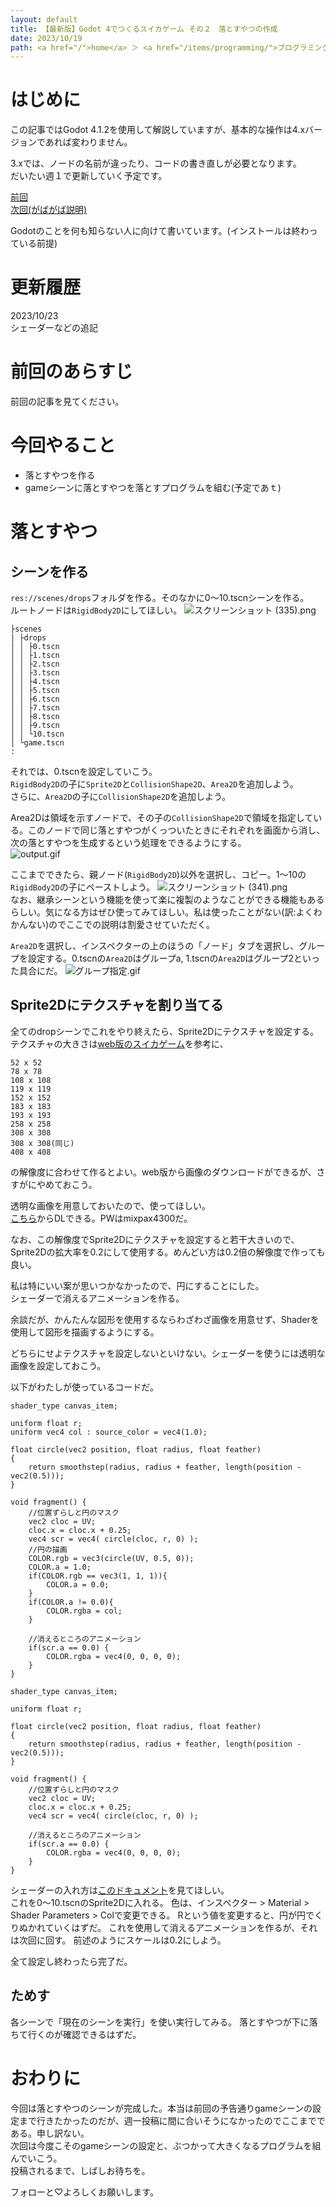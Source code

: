 ```yaml
---
layout: default
title: 【最新版】Godot 4でつくるスイカゲーム その２　落とすやつの作成
date: 2023/10/19
path: <a href="/">home</a> ＞ <a href="/items/programming/">プログラミング</a> ＞ <a href="/items/programming/godot/">Godot</a> ＞ <a href="/items/programming/godot/watermelongame/">スイカゲーム</a>
---
```

# はじめに
この記事ではGodot 4.1.2を使用して解説していますが、基本的な操作は4.xバージョンであれば変わりません。  

3.xでは、ノードの名前が違ったり、コードの書き直しが必要となります。  
だいたい週１で更新していく予定です。  

[前回](https://qiita.com/mixpax4300/items/32d99d472f4b5e483fb2)  
[次回(がばがば説明)](https://qiita.com/mixpax4300/items/2a294af85011319350c2)

Godotのことを何も知らない人に向けて書いています。(インストールは終わっている前提)

# 更新履歴
2023/10/23  
シェーダーなどの追記

# 前回のあらすじ
前回の記事を見てください。
# 今回やること
- 落とすやつを作る
- gameシーンに落とすやつを落とすプログラムを組む(予定であｔ)
# 落とすやつ
## シーンを作る
`res://scenes/drops`フォルダを作る。そのなかに0～10.tscnシーンを作る。  
ルートノードは`RigidBody2D`にしてほしい。
![スクリーンショット (335).png](https://qiita-image-store.s3.ap-northeast-1.amazonaws.com/0/3082992/3f238adf-d21a-2253-6498-a749007ec7ba.png)
```
├scenes
| ├drops
│ │ ├0.tscn
│ │ ├1.tscn
│ │ ├2.tscn
│ │ ├3.tscn
│ │ ├4.tscn
│ │ ├5.tscn
│ │ ├6.tscn
│ │ ├7.tscn
│ │ ├8.tscn
│ │ ├9.tscn
│ │ └10.tscn
│ └game.tscn
:
```
それでは、0.tscnを設定していこう。  
`RigidBody2D`の子に`Sprite2D`と`CollisionShape2D`、`Area2D`を追加しよう。  
さらに、`Area2D`の子に`CollisionShape2D`を追加しよう。  

Area2Dは領域を示すノードで、その子の`CollisionShape2D`で領域を指定している。このノードで同じ落とすやつがくっついたときにそれぞれを画面から消し、次の落とすやつを生成するという処理をできるようにする。  
![output.gif](https://qiita-image-store.s3.ap-northeast-1.amazonaws.com/0/3082992/182e74b4-8a8c-1bee-739f-653dcc990faf.gif)

ここまでできたら、親ノード(`RigidBody2D`)以外を選択し、コピー。1～10の`RigidBody2D`の子にペーストしよう。
![スクリーンショット (341).png](https://qiita-image-store.s3.ap-northeast-1.amazonaws.com/0/3082992/e0d4e3c8-75b5-8f3a-06b6-da31d8225685.png)  
なお、継承シーンという機能を使って楽に複製のようなことができる機能もあるらしい。気になる方はぜひ使ってみてほしい。私は使ったことがない(訳:よくわかんない)のでここでの説明は割愛させていただく。  

`Area2D`を選択し、インスペクターの上のほうの「ノード」タブを選択し、グループを設定する。0.tscnの`Area2D`はグループa, 1.tscnの`Area2D`はグループ2といった具合にだ。
![グループ指定.gif](https://qiita-image-store.s3.ap-northeast-1.amazonaws.com/0/3082992/7ad31c2c-2e3f-53e9-a346-b083891f3472.gif)

## Sprite2Dにテクスチャを割り当てる
全てのdropシーンでこれをやり終えたら、Sprite2Dにテクスチャを設定する。テクスチャの大きさは[web版のスイカゲーム](https://suika-game.app/)を参考に、
```
52 x 52
78 x 78
108 x 108
119 x 119
152 x 152
183 x 183
193 x 193
258 x 258
308 x 308
308 x 308(同じ)
408 x 408
```
の解像度に合わせて作るとよい。web版から画像のダウンロードができるが、さすがにやめておこう。  

透明な画像を用意しておいたので、使ってほしい。  
[こちら](https://ux.getuploader.com/nissidayo/download/6)からDLできる。PWはmixpax4300だ。


なお、この解像度でSprite2Dにテクスチャを設定すると若干大きいので、Sprite2Dの拡大率を0.2にして使用する。めんどい方は0.2倍の解像度で作っても良い。

私は特にいい案が思いつかなかったので、円にすることにした。  
シェーダーで消えるアニメーションを作る。  

余談だが、かんたんな図形を使用するならわざわざ画像を用意せず、Shaderを使用して図形を描画するようにする。  

どちらにせよテクスチャを設定しないといけない。シェーダーを使うには透明な画像を設定しておこう。

以下がわたしが使っているコードだ。
```:円もシェーダーで描画する
shader_type canvas_item;

uniform float r;
uniform vec4 col : source_color = vec4(1.0);

float circle(vec2 position, float radius, float feather)
{
	return smoothstep(radius, radius + feather, length(position - vec2(0.5)));
}

void fragment() {
	//位置ずらしと円のマスク
	vec2 cloc = UV;
	cloc.x = cloc.x + 0.25;
	vec4 scr = vec4( circle(cloc, r, 0) );
	//円の描画
	COLOR.rgb = vec3(circle(UV, 0.5, 0));
	COLOR.a = 1.0;
	if(COLOR.rgb == vec3(1, 1, 1)){
		COLOR.a = 0.0;
	}
	if(COLOR.a != 0.0){
		COLOR.rgba = col;
	}
	
	//消えるところのアニメーション
	if(scr.a == 0.0) {
        COLOR.rgba = vec4(0, 0, 0, 0);
    }
}
```
```:消えるアニメーションだけ
shader_type canvas_item;

uniform float r;

float circle(vec2 position, float radius, float feather)
{
	return smoothstep(radius, radius + feather, length(position - vec2(0.5)));
}

void fragment() {
	//位置ずらしと円のマスク
	vec2 cloc = UV;
	cloc.x = cloc.x + 0.25;
	vec4 scr = vec4( circle(cloc, r, 0) );
	
	//消えるところのアニメーション
	if(scr.a == 0.0) {
        COLOR.rgba = vec4(0, 0, 0, 0);
    }
}
```
シェーダーの入れ方は[このドキュメント](https://docs.godotengine.org/ja/4.x/tutorials/shaders/your_first_shader/your_first_2d_shader.html)を見てほしい。  
これを0～10.tscnのSprite2Dに入れる。
色は、インスペクター > Material > Shader Parameters > Colで変更できる。
Rという値を変更すると、円が円でくりぬかれていくはずだ。
これを使用して消えるアニメーションを作るが、それは次回に回す。
前述のようにスケールは0.2にしよう。

全て設定し終わったら完了だ。
## ためす
各シーンで「現在のシーンを実行」を使い実行してみる。
落とすやつが下に落ちて行くのが確認できるはずだ。

# おわりに
今回は落とすやつのシーンが完成した。本当は前回の予告通りgameシーンの設定まで行きたかったのだが、週一投稿に間に合いそうになかったのでここまでである。申し訳ない。  
次回は今度こそのgameシーンの設定と、ぶつかって大きくなるプログラムを組んでいこう。  
投稿されるまで、しばしお待ちを。  

フォローと♡よろしくお願いします。
